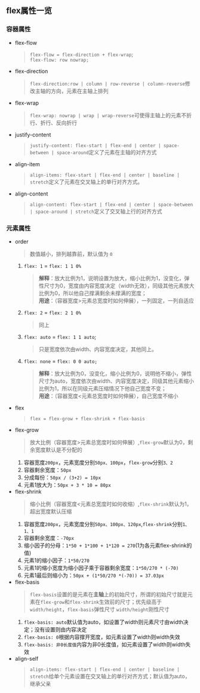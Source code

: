 ## flex属性一览
### 容器属性
- flex-flow
  >`flex-flow = flex-direction + flex-wrap`; <br>`flex-flow: row nowrap;`
- flex-direction
  >`flex-direction:row | column | row-reverse | column-reverse`修改主轴的方向，元素在主轴上排列
- flex-wrap
  >`flex-wrap: nowrap | wrap | wrap-reverse`可使得主轴上的元素不折行、折行、反向折行
- justify-content
  >`justify-content: flex-start | flex-end | center | space-between | space-around`定义了元素在主轴的对齐方式
- align-item
  >`align-items: flex-start | flex-end | center | baseline | stretch`定义了元素在交叉轴上的单行对齐方式。
- align-content
  >`align-content: flex-start | flex-end | center | space-between | space-around | stretch`定义了交叉轴上行的对齐方式
### 元素属性
- order
  >数值越小，排列越靠前，默认值为 `0`
  1. `flex: 1` = `flex: 1 1 0%`
      >**解释**：放大比例为1，说明设置为放大，缩小比例为1，没变化，弹性尺寸为0，宽度由内容宽度决定（width无效），同级其他元素放大比例为0，所以他自己撑满剩余未撑满的宽度；<br>**用途**：（容器宽度>元素总宽度时如何伸展），一列固定，一列自适应
  2. `flex: 2` = `flex: 2 1 0%`
      >同上
  3. `flex: auto` = `flex: 1 1 auto`;
      >只是宽度依次由width、内容宽度决定，其他同上。
  4. `flex: none` = `flex: 0 0 auto;`
      >**解释**：放大比例为0，没变化，缩小比例为0，说明他不缩小，弹性尺寸为auto，宽度依次由width、内容宽度决定，同级其他元素缩小比例为1，所以在同级元素压缩情况下他自己宽度不变；<br>**用途**：（容器宽度<元素总宽度时如何伸展），自己宽度不缩小
- flex
  >`flex = flex-grow + flex-shrink + flex-basis`
- flex-grow
  >放大比例（容器宽度>元素总宽度时如何伸展）,`flex-grow`默认为0，剩余宽度默认是不分配的
  1. 容器宽度`200px`，元素宽度分别`50px、100px`，`flex-grow`分别`3、2`
  2. 容器剩余宽度：`50px`
  3. 分成每份：`50px / (3+2) = 10px`
  4. 元素1放大为：`50px + 3 * 10 = 80px`
- flex-shrink
  >缩小比例（容器宽度<元素总宽度时如何收缩）,`flex-shrink`默认为1，超出宽度默认压缩
  1. 容器宽度`200px`，元素宽度分别`50px、100px、120px`,`flex-shrink`分别`1、1、1`
  2. 容器剩余宽度：`-70px`
  3. 缩小因子的分母：`1*50 + 1*100 + 1*120 = 270`(1为各元素flex-shrink的值)
  4. 元素1的缩小因子：`1*50/270`
  5. 元素1的缩小宽度为缩小因子乘于容器剩余宽度：`1*50/270 * (-70)`
  6. 元素1最后则缩小为：`50px + (1*50/270 *(-70)) = 37.03px`
- flex-basis
  >`flex-basis`设置的是元素在**主轴**上的初始尺寸，所谓的初始尺寸就是元素在`flex-grow`和`flex-shrink`生效前的尺寸；优先级高于`width/height`，`flex-basis`弹性尺寸 `width/height`刚性尺寸
  1. `flex-basis: auto`默认值为auto，如设置了width则元素尺寸由width决定；没有设置则由内容决定
  1. `flex-basis: 0`根据内容撑开宽度，如元素设置了width则width失效
  2. `flex-basis: 非0长度值`内容为非0长度值，如元素设置了width则width失效
- align-self
  >`align-items: flex-start | flex-end | center | baseline | stretch`给单个元素设置在交叉轴上的单行对齐方式；默认值为auto，继承父亲